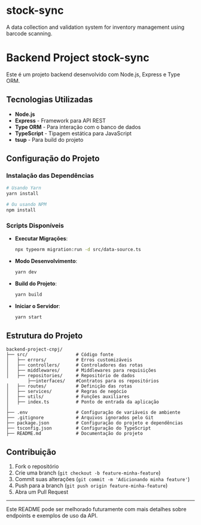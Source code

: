 # stock-sync
A data collection and validation system for inventory management using barcode scanning.
# Backend Project stock-sync

Este é um projeto backend desenvolvido com Node.js, Express e Type ORM.

## Tecnologias Utilizadas

- **Node.js**
- **Express** - Framework para API REST
- **Type ORM** - Para interação com o banco de dados
- **TypeScript** - Tipagem estática para JavaScript
- **tsup** - Para build do projeto

## Configuração do Projeto

### Instalação das Dependências

```bash
# Usando Yarn
yarn install

# Ou usando NPM
npm install
```

### Scripts Disponíveis
- **Executar Migrações**:
  ```bash
  npx typeorm migration:run -d src/data-source.ts
  ```
- **Modo Desenvolvimento**:
  ```bash
  yarn dev
  ```
- **Build do Projeto**:
  ```bash
  yarn build
  ```
- **Iniciar o Servidor**:
  ```bash
  yarn start
  ```

## Estrutura do Projeto

```
backend-project-cnpj/
├── src/                  # Código fonte
│   ├── errors/           # Erros customizáveis
│   ├── controllers/      # Controladores das rotas
│   ├── middlewares/      # Middlewares para requisições
│   ├── repositories/     # Repositório de dados
        ├──interfaces/    #Contratos para os repositórios
│   ├── routes/           # Definição das rotas
│   ├── services/         # Regras de negócio
│   ├── utils/            # Funções auxiliares
│   ├── index.ts          # Ponto de entrada da aplicação
│
├── .env                  # Configuração de variáveis de ambiente
├── .gitignore            # Arquivos ignorados pelo Git
├── package.json          # Configuração do projeto e dependências
├── tsconfig.json         # Configuração do TypeScript
├── README.md             # Documentação do projeto
```

## Contribuição

1. Fork o repositório
2. Crie uma branch (`git checkout -b feature-minha-feature`)
3. Commit suas alterações (`git commit -m 'Adicionando minha feature'`)
4. Push para a branch (`git push origin feature-minha-feature`)
5. Abra um Pull Request

---

Este README pode ser melhorado futuramente com mais detalhes sobre endpoints e exemplos de uso da API.

